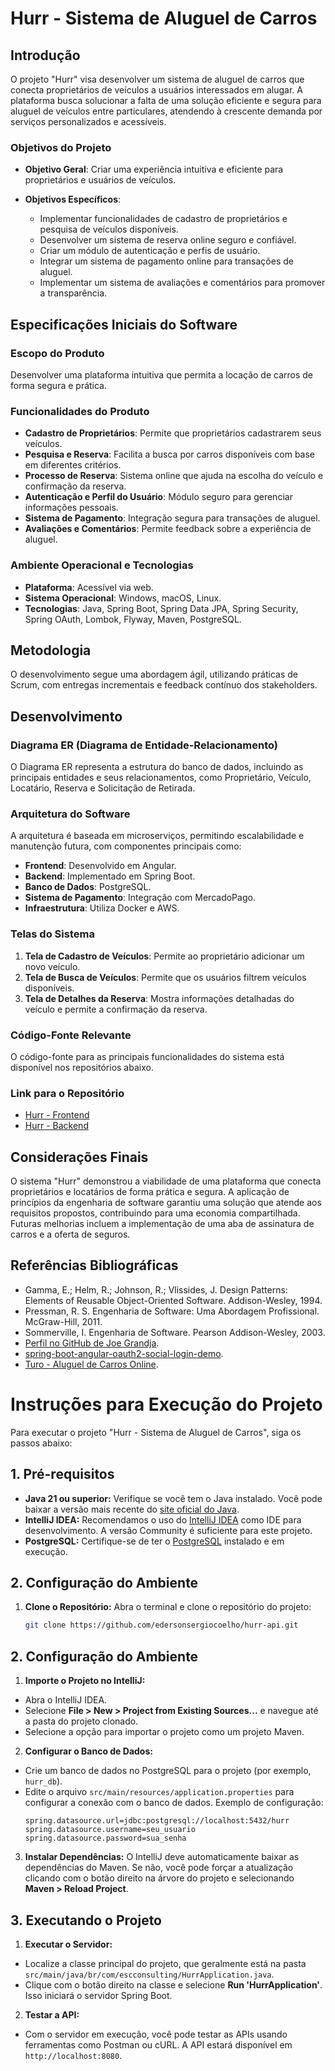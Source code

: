 # Hurr - Sistema de Aluguel de Carros

## Introdução

O projeto "Hurr" visa desenvolver um sistema de aluguel de carros que conecta proprietários de veículos a usuários interessados em alugar. A plataforma busca solucionar a falta de uma solução eficiente e segura para aluguel de veículos entre particulares, atendendo à crescente demanda por serviços personalizados e acessíveis.

### Objetivos do Projeto

- **Objetivo Geral**: Criar uma experiência intuitiva e eficiente para proprietários e usuários de veículos.

- **Objetivos Específicos**:
    - Implementar funcionalidades de cadastro de proprietários e pesquisa de veículos disponíveis.
    - Desenvolver um sistema de reserva online seguro e confiável.
    - Criar um módulo de autenticação e perfis de usuário.
    - Integrar um sistema de pagamento online para transações de aluguel.
    - Implementar um sistema de avaliações e comentários para promover a transparência.

## Especificações Iniciais do Software

### Escopo do Produto

Desenvolver uma plataforma intuitiva que permita a locação de carros de forma segura e prática.

### Funcionalidades do Produto

- **Cadastro de Proprietários**: Permite que proprietários cadastrarem seus veículos.
- **Pesquisa e Reserva**: Facilita a busca por carros disponíveis com base em diferentes critérios.
- **Processo de Reserva**: Sistema online que ajuda na escolha do veículo e confirmação da reserva.
- **Autenticação e Perfil do Usuário**: Módulo seguro para gerenciar informações pessoais.
- **Sistema de Pagamento**: Integração segura para transações de aluguel.
- **Avaliações e Comentários**: Permite feedback sobre a experiência de aluguel.

### Ambiente Operacional e Tecnologias

- **Plataforma**: Acessível via web.
- **Sistema Operacional**: Windows, macOS, Linux.
- **Tecnologias**: Java, Spring Boot, Spring Data JPA, Spring Security, Spring OAuth, Lombok, Flyway, Maven, PostgreSQL.

## Metodologia

O desenvolvimento segue uma abordagem ágil, utilizando práticas de Scrum, com entregas incrementais e feedback contínuo dos stakeholders.

## Desenvolvimento

### Diagrama ER (Diagrama de Entidade-Relacionamento)

O Diagrama ER representa a estrutura do banco de dados, incluindo as principais entidades e seus relacionamentos, como Proprietário, Veículo, Locatário, Reserva e Solicitação de Retirada.

### Arquitetura do Software

A arquitetura é baseada em microserviços, permitindo escalabilidade e manutenção futura, com componentes principais como:

- **Frontend**: Desenvolvido em Angular.
- **Backend**: Implementado em Spring Boot.
- **Banco de Dados**: PostgreSQL.
- **Sistema de Pagamento**: Integração com MercadoPago.
- **Infraestrutura**: Utiliza Docker e AWS.

### Telas do Sistema

1. **Tela de Cadastro de Veículos**: Permite ao proprietário adicionar um novo veículo.
2. **Tela de Busca de Veículos**: Permite que os usuários filtrem veículos disponíveis.
3. **Tela de Detalhes da Reserva**: Mostra informações detalhadas do veículo e permite a confirmação da reserva.

### Código-Fonte Relevante

O código-fonte para as principais funcionalidades do sistema está disponível nos repositórios abaixo.

### Link para o Repositório

- [Hurr - Frontend](https://github.com/edersonsergiocoelho/hurr-ui)
- [Hurr - Backend](https://github.com/edersonsergiocoelho/hurr-api)

## Considerações Finais

O sistema "Hurr" demonstrou a viabilidade de uma plataforma que conecta proprietários e locatários de forma prática e segura. A aplicação de princípios da engenharia de software garantiu uma solução que atende aos requisitos propostos, contribuindo para uma economia compartilhada. Futuras melhorias incluem a implementação de uma aba de assinatura de carros e a oferta de seguros.

## Referências Bibliográficas

- Gamma, E.; Helm, R.; Johnson, R.; Vlissides, J. Design Patterns: Elements of Reusable Object-Oriented Software. Addison-Wesley, 1994.
- Pressman, R. S. Engenharia de Software: Uma Abordagem Profissional. McGraw-Hill, 2011.
- Sommerville, I. Engenharia de Software. Pearson Addison-Wesley, 2003.
- [Perfil no GitHub de Joe Grandja](https://github.com/jgrandja).
- [spring-boot-angular-oauth2-social-login-demo](https://github.com/JavaChinna/spring-boot-angular-oauth2-social-login-demo).
- [Turo - Aluguel de Carros Online](https://turo.com/).

# Instruções para Execução do Projeto

Para executar o projeto "Hurr - Sistema de Aluguel de Carros", siga os passos abaixo:

## 1. Pré-requisitos

- **Java 21 ou superior:** Verifique se você tem o Java instalado. Você pode baixar a versão mais recente do [site oficial do Java](https://www.oracle.com/java/technologies/javase-jdk17-downloads.html).
- **IntelliJ IDEA:** Recomendamos o uso do [IntelliJ IDEA](https://www.jetbrains.com/idea/download/) como IDE para desenvolvimento. A versão Community é suficiente para este projeto.
- **PostgreSQL:** Certifique-se de ter o [PostgreSQL](https://www.postgresql.org/download/) instalado e em execução.

## 2. Configuração do Ambiente

1. **Clone o Repositório:**
   Abra o terminal e clone o repositório do projeto:
   ```bash
   git clone https://github.com/edersonsergiocoelho/hurr-api.git

## 2. Configuração do Ambiente

1. **Importe o Projeto no IntelliJ:**
  - Abra o IntelliJ IDEA.
  - Selecione **File > New > Project from Existing Sources...** e navegue até a pasta do projeto clonado.
  - Selecione a opção para importar o projeto como um projeto Maven.

2. **Configurar o Banco de Dados:**
  - Crie um banco de dados no PostgreSQL para o projeto (por exemplo, `hurr_db`).
  - Edite o arquivo `src/main/resources/application.properties` para configurar a conexão com o banco de dados. Exemplo de configuração:
    ```properties
    spring.datasource.url=jdbc:postgresql://localhost:5432/hurr
    spring.datasource.username=seu_usuario
    spring.datasource.password=sua_senha
    ```

3. **Instalar Dependências:**
   O IntelliJ deve automaticamente baixar as dependências do Maven. Se não, você pode forçar a atualização clicando com o botão direito na árvore do projeto e selecionando **Maven > Reload Project**.

## 3. Executando o Projeto

1. **Executar o Servidor:**
  - Localize a classe principal do projeto, que geralmente está na pasta `src/main/java/br/com/escconsulting/HurrApplication.java`.
  - Clique com o botão direito na classe e selecione **Run 'HurrApplication'**. Isso iniciará o servidor Spring Boot.

2. **Testar a API:**
  - Com o servidor em execução, você pode testar as APIs usando ferramentas como Postman ou cURL. A API estará disponível em `http://localhost:8080`.
